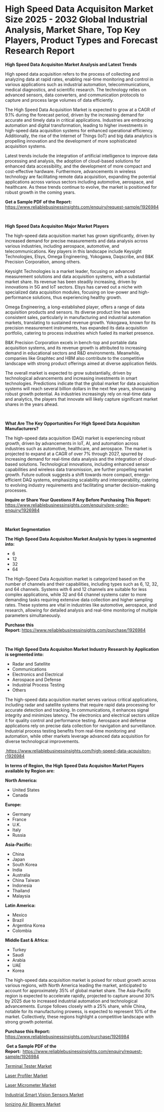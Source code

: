<p><h1>High Speed Data Acquisiton Market Size 2025 - 2032 Global Industrial Analysis, Market Share, Top Key Players, Product Types and Forecast Research Report</h1></p><p><strong>High Speed Data Acquisiton Market Analysis and Latest Trends</strong></p>
<p><p>High speed data acquisition refers to the process of collecting and analyzing data at rapid rates, enabling real-time monitoring and control in various applications such as industrial automation, telecommunications, medical diagnostics, and scientific research. The technology relies on advanced sensors, data converters, and communication protocols to capture and process large volumes of data efficiently.</p><p>The High Speed Data Acquisition Market is expected to grow at a CAGR of 9.1% during the forecast period, driven by the increasing demand for accurate and timely data in critical applications. Industries are embracing automation and digital transformation, leading to higher investments in high-speed data acquisition systems for enhanced operational efficiency. Additionally, the rise of the Internet of Things (IoT) and big data analytics is propelling innovation and the development of more sophisticated acquisition systems.</p><p>Latest trends include the integration of artificial intelligence to improve data processing and analysis, the adoption of cloud-based solutions for enhanced data accessibility, and the development of more compact and cost-effective hardware. Furthermore, advancements in wireless technology are facilitating remote data acquisition, expanding the potential applications across various sectors including automotive, aerospace, and healthcare. As these trends continue to evolve, the market is positioned for robust growth in the coming years.</p></p>
<p><strong>Get a Sample PDF of the Report:&nbsp;</strong> <a href="https://www.reliablebusinessinsights.com/enquiry/request-sample/1926984?utm_campaign=1837&utm_medium=2&utm_source=Github&utm_content=ia&utm_term=28032025&utm_id=high-speed-data-acquisiton">https://www.reliablebusinessinsights.com/enquiry/request-sample/1926984</a></p>
<p>&nbsp;</p>
<p><strong>High Speed Data Acquisiton Major Market Players</strong></p>
<p><p>The high-speed data acquisition market has grown significantly, driven by increased demand for precise measurements and data analysis across various industries, including aerospace, automotive, and telecommunications. Key players in this landscape include Keysight Technologies, Elsys, Omega Engineering, Yokogawa, Daqscribe, and B&K Precision Corporation, among others.</p><p>Keysight Technologies is a market leader, focusing on advanced measurement solutions and data acquisition systems, with a substantial market share. Its revenue has been steadily increasing, driven by innovations in 5G and IoT sectors. Elsys has carved out a niche with specialized data acquisition modules, focusing on low-power and high-performance solutions, thus experiencing healthy growth.</p><p>Omega Engineering, a long-established player, offers a range of data acquisition products and sensors. Its diverse product line has seen consistent sales, particularly in manufacturing and industrial automation markets, translating to sustained revenue growth. Yokogawa, known for its precision measurement instruments, has expanded its data acquisition portfolio, catering to process industries which fueled its market presence.</p><p>B&K Precision Corporation excels in bench-top and portable data acquisition systems, and its revenue growth is attributed to increasing demand in educational sectors and R&D environments. Meanwhile, companies like Graphtec and HBM also contribute to the competitive landscape with strong product offerings aimed at diverse application fields.</p><p>The overall market is expected to grow substantially, driven by technological advancements and increasing investments in smart technologies. Predictions indicate that the global market for data acquisition systems will reach several billion dollars in the next few years, showcasing robust growth potential. As industries increasingly rely on real-time data and analytics, the players that innovate will likely capture significant market shares in the years ahead.</p></p>
<p>&nbsp;</p>
<p><strong>What Are The Key Opportunities For High Speed Data Acquisiton Manufacturers?</strong></p>
<p><p>The high-speed data acquisition (DAQ) market is experiencing robust growth, driven by advancements in IoT, AI, and automation across industries such as automotive, healthcare, and aerospace. The market is projected to expand at a CAGR of over 7% through 2027, spurred by increasing demand for real-time data analysis and the integration of cloud-based solutions. Technological innovations, including enhanced sensor capabilities and wireless data transmission, are further propelling market growth. Future outlook suggests a shift towards more compact, energy-efficient DAQ systems, emphasizing scalability and interoperability, catering to evolving industry requirements and facilitating smarter decision-making processes.</p></p>
<p><strong>Inquire or Share Your Questions If Any Before Purchasing This Report:</strong> <a href="https://www.reliablebusinessinsights.com/enquiry/pre-order-enquiry/1926984?utm_campaign=1837&utm_medium=2&utm_source=Github&utm_content=ia&utm_term=28032025&utm_id=high-speed-data-acquisiton">https://www.reliablebusinessinsights.com/enquiry/pre-order-enquiry/1926984</a></p>
<p>&nbsp;</p>
<p><strong>Market Segmentation</strong></p>
<p><strong>The High Speed Data Acquisiton Market Analysis by types is segmented into:</strong></p>
<p><ul><li>6</li><li>12</li><li>32</li><li>64</li></ul></p>
<p><p>The High-Speed Data Acquisition market is categorized based on the number of channels and their capabilities, including types such as 6, 12, 32, and 64 channels. Systems with 6 and 12 channels are suitable for less complex applications, while 32 and 64 channel systems cater to more demanding tasks requiring extensive data collection and higher sampling rates. These systems are vital in industries like automotive, aerospace, and research, allowing for detailed analysis and real-time monitoring of multiple parameters simultaneously.</p></p>
<p><strong>Purchase this Report:&nbsp;</strong><a href="https://www.reliablebusinessinsights.com/purchase/1926984?utm_campaign=1837&utm_medium=2&utm_source=Github&utm_content=ia&utm_term=28032025&utm_id=high-speed-data-acquisiton">https://www.reliablebusinessinsights.com/purchase/1926984</a></p>
<p>&nbsp;</p>
<p><strong>The High Speed Data Acquisiton Market Industry Research by Application is segmented into:</strong></p>
<p><ul><li>Radar and Satellite</li><li>Communications</li><li>Electronics and Electrical</li><li>Aerospace and Defense</li><li>Industrial Process Testing</li><li>Others</li></ul></p>
<p><p>The high-speed data acquisition market serves various critical applications, including radar and satellite systems that require rapid data processing for accurate detection and tracking. In communications, it enhances signal integrity and minimizes latency. The electronics and electrical sectors utilize it for quality control and performance testing. Aerospace and defense applications rely on precise data collection for navigation and surveillance. Industrial process testing benefits from real-time monitoring and automation, while other markets leverage advanced data acquisition for diverse technological improvements.</p></p>
<p><a href="https://www.reliablebusinessinsights.com/high-speed-data-acquisiton-r1926984?utm_campaign=1837&utm_medium=2&utm_source=Github&utm_content=ia&utm_term=28032025&utm_id=high-speed-data-acquisiton">&nbsp;https://www.reliablebusinessinsights.com/high-speed-data-acquisiton-r1926984</a></p>
<p><strong>In terms of Region, the High Speed Data Acquisiton Market Players available by Region are:</strong></p>
<p>
    <p> <strong> North America: </strong>
        <ul>
            <li>United States</li>
            <li>Canada</li>
        </ul>
        </p> 
    <p> <strong> Europe: </strong>
        <ul>
            <li>Germany</li>
            <li>France</li>
            <li>U.K.</li>
            <li>Italy</li>
            <li>Russia</li>
        </ul>
        </p> 
    <p> <strong> Asia-Pacific: </strong>
        <ul>
            <li>China</li>
            <li>Japan</li>
            <li>South Korea</li>
            <li>India</li>
            <li>Australia</li>
            <li>China Taiwan</li>
            <li>Indonesia</li>
            <li>Thailand</li>
            <li>Malaysia</li>
        </ul>
        </p> 
    <p> <strong> Latin America: </strong>
        <ul>
            <li>Mexico</li>
            <li>Brazil</li>
            <li>Argentina Korea</li>
            <li>Colombia</li>
        </ul>
        </p> 
    <p> <strong> Middle East & Africa: </strong>
        <ul>
            <li>Turkey</li>
            <li>Saudi</li>
            <li>Arabia</li>
            <li>UAE</li>
            <li>Korea</li>
        </ul>
    </p>
    </p>
<p><p>The high-speed data acquisition market is poised for robust growth across various regions, with North America leading the market, anticipated to account for approximately 35% of global market share. The Asia-Pacific region is expected to accelerate rapidly, projected to capture around 30% by 2025 due to increased industrial automation and technological advancements. Europe follows closely with a 25% share, while China, notable for its manufacturing prowess, is expected to represent 10% of the market. Collectively, these regions highlight a competitive landscape with strong growth potential.</p></p>
<p><strong>Purchase this Report: </strong><a href="https://www.reliablebusinessinsights.com/purchase/1926984?utm_campaign=1837&utm_medium=2&utm_source=Github&utm_content=ia&utm_term=28032025&utm_id=high-speed-data-acquisiton">https://www.reliablebusinessinsights.com/purchase/1926984</a></p>
<p>&nbsp;<strong>Get a Sample PDF of the Report:&nbsp;&nbsp;</strong><a href="https://www.reliablebusinessinsights.com/enquiry/request-sample/1926984?utm_campaign=1837&utm_medium=2&utm_source=Github&utm_content=ia&utm_term=28032025&utm_id=high-speed-data-acquisiton">https://www.reliablebusinessinsights.com/enquiry/request-sample/1926984</a></p>
<p><strong></strong></p>
<p><p><a href="https://github.com/ssaradulai/Market-Research-Report-List-1/blob/main/terminal-tester-market.md?utm_campaign=1837&utm_medium=2&utm_source=Github&utm_content=ia&utm_term=28032025&utm_id=high-speed-data-acquisiton">Terminal Tester Market</a></p><p><a href="https://github.com/elroddrewspm/Market-Research-Report-List-1/blob/main/laser-profiler-market.md?utm_campaign=1837&utm_medium=2&utm_source=Github&utm_content=ia&utm_term=28032025&utm_id=high-speed-data-acquisiton">Laser Profiler Market</a></p><p><a href="https://github.com/keohannchavo/Market-Research-Report-List-1/blob/main/laser-micrometer-market.md?utm_campaign=1837&utm_medium=2&utm_source=Github&utm_content=ia&utm_term=28032025&utm_id=high-speed-data-acquisiton">Laser Micrometer Market</a></p><p><a href="https://github.com/dukerghostki/Market-Research-Report-List-1/blob/main/industrial-smart-vision-sensors-market.md?utm_campaign=1837&utm_medium=2&utm_source=Github&utm_content=ia&utm_term=28032025&utm_id=high-speed-data-acquisiton">Industrial Smart Vision Sensors Market</a></p><p><a href="https://github.com/helmeludu/Market-Research-Report-List-1/blob/main/ionizing-air-blowers-market.md?utm_campaign=1837&utm_medium=2&utm_source=Github&utm_content=ia&utm_term=28032025&utm_id=high-speed-data-acquisiton">Ionizing Air Blowers Market</a></p></p>